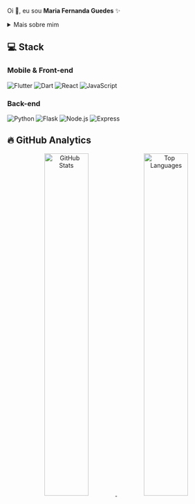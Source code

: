 Oi 👋, eu sou **Maria Fernanda Guedes** ✨

<div>
<details>
  <summary>Mais sobre mim</summary>

- 🔭 Explorando novas tecnologias
- 🌱 Aprendendo: **Flutter, Dart, React e Node.js**
- 🎓 Graduanda em **Análise e Desenvolvimento de Sistemas** pela **FATEC**
- 💡 Interesses: Mobile Development, Front-end e Back-end
- 🚀 Objetivo: Me tornar desenvolvedora Full Stack

</details>
</div>

## 💻 Stack

### Mobile & Front-end
<div align="left">
  <img src="https://img.shields.io/badge/Flutter-02569B?style=for-the-badge&logo=flutter&logoColor=white" alt="Flutter">
  <img src="https://img.shields.io/badge/Dart-0175C2?style=for-the-badge&logo=dart&logoColor=white" alt="Dart">
  <img src="https://img.shields.io/badge/React-20232A?style=for-the-badge&logo=react&logoColor=61DAFB" alt="React">
  <img src="https://img.shields.io/badge/JavaScript-F7DF1E?style=for-the-badge&logo=javascript&logoColor=black" alt="JavaScript">
</div>

### Back-end
<div align="left">
  <img src="https://img.shields.io/badge/Python-3776AB?style=for-the-badge&logo=python&logoColor=white" alt="Python">
  <img src="https://img.shields.io/badge/Flask-000000?style=for-the-badge&logo=flask&logoColor=white" alt="Flask">
  <img src="https://img.shields.io/badge/Node.js-339933?style=for-the-badge&logo=nodedotjs&logoColor=white" alt="Node.js">
  <img src="https://img.shields.io/badge/Express.js-000000?style=for-the-badge&logo=express&logoColor=white" alt="Express">
</div>


## 🔥 GitHub Analytics

<div align="center">
  <a href="https://github.com/GuedesMariaF">
    <img width="45%" src="https://github-readme-stats.vercel.app/api?username=GuedesMariaF&theme=radical&title_color=ff3068&show_icons=true&include_all_commits=true" alt="GitHub Stats">
  </a>
  <a href="https://github.com/GuedesMariaF">
    <img width="45%" src="https://github-readme-stats.vercel.app/api/top-langs/?username=GuedesMariaF&theme=radical&title_color=ff3068&layout=compact&hide=html,css" alt="Top Languages">
  </a>
</div>

